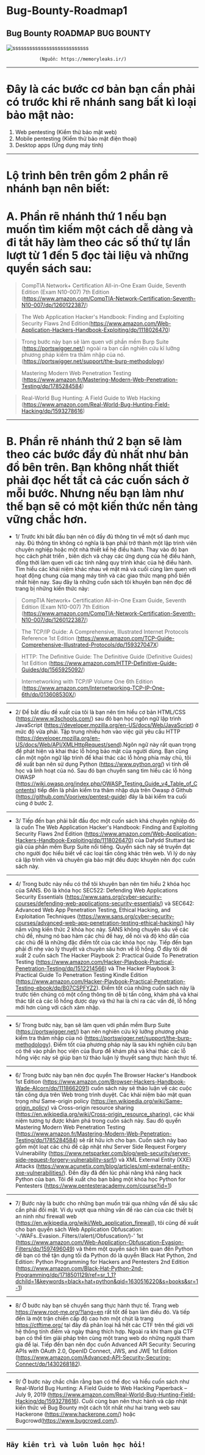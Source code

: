 # Bug-Bounty-Roadmap1
Bug Bounty
**ROADMAP BUG BOUNTY**
 ------------------------------------------------------------------------------------------------------------------------------------------------------------------
![sssssssssssssssssssssssssss](https://user-images.githubusercontent.com/32906206/131717653-c7eaf19d-6c59-4a38-9538-dd976bf8b680.png)

				(Nguồn: https://memoryleaks.ir/)

 ------------------------------------------------------------------------------------------------------------------------------------------------------------------

Đây là các bước cơ bản bạn cần phải có trước khi rẽ nhánh sang bất kì loại bảo mật nào:
===============================================================================================
 1. Web pentesting (Kiểm thử bảo mật web)
 2. Mobile pentesting (Kiểm thử bảo mật điện thoại)
 3. Desktop apps (Ứng dụng máy tính)
 ------------------------------------------------------------------------------------------------------------------------------------------------------------------

Lộ trình bên trên gồm 2 phần rẽ nhánh bạn nên biết:
===============================================================================================

A.	Phần rẽ nhánh thứ 1 nếu bạn muốn tìm kiếm một cách dễ dàng và đi tắt hãy làm theo các số thứ tự lần lượt từ 1 đến 5 đọc tài liệu và những quyển sách sau:
===============================================================================================

> CompTIA Network+ Certification All-in-One Exam Guide, Seventh Edition (Exam N10-007) 7th Edition (https://www.amazon.com/CompTIA-Network-Certification-Seventh-N10-007/dp/1260122387/)

> The Web Application Hacker's Handbook: Finding and Exploiting Security Flaws 2nd Edition(https://www.amazon.com/Web-Application-Hackers-Handbook-Exploiting/dp/1118026470)

> Trong bước này bạn sẽ làm quen với phần mềm Burp Suite (https://portswigger.net/) ngoài ra bạn cần nghiên cứu kĩ lưỡng phương pháp kiểm tra thâm nhập của nó. (https://portswigger.net/support/the-burp-methodology)

> Mastering Modern Web Penetration Testing (https://www.amazon.fr/Mastering-Modern-Web-Penetration-Testing/dp/1785284584)

> Real-World Bug Hunting: A Field Guide to Web Hacking (https://www.amazon.com/Real-World-Bug-Hunting-Field-Hacking/dp/1593278616)

************************************************************************************************************************************************************
B.	Phần rẽ nhánh thứ 2 bạn sẽ làm theo các bước đầy đủ nhất như bản đồ bên trên. Bạn không nhất thiết phải đọc hết tất cả các cuốn sách ở mỗi bước. Nhưng nếu bạn làm như thế bạn sẽ có một kiến thức nền tảng vững chắc hơn.
===============================================================================================


-	1/ Trước khi bắt đầu bạn nên có đầy đủ thông tin về một số danh mục này. Đủ thông tin không có nghĩa là bạn phải trở thành một lập trình viên chuyên nghiệp hoặc một nhà thiết kế hệ điều hành. Thay vào đó bạn học cách phát triển , biên dịch và chạy các ứng dụng của hệ điều hành, đồng thời làm quen với các tính năng quy trình khác của hệ điều hành. Tìm hiểu các khái niệm khác nhau về mật mã và cuối cùng làm quen với hoạt động chung của mạng máy tính và các giao thức mạng phổ biến nhất hiện nay. Sau đây là những cuốn sách tôi khuyên bạn nên đọc để trang bị những kiến thức này:

> CompTIA Network+ Certification All-in-One Exam Guide, Seventh Edition (Exam N10-007) 7th Edition (https://www.amazon.com/CompTIA-Network-Certification-Seventh-N10-007/dp/1260122387/)

> The TCP/IP Guide: A Comprehensive, Illustrated Internet Protocols Reference 1st Edition (https://www.amazon.com/TCP-Guide-Comprehensive-Illustrated-Protocols/dp/159327047X)

> HTTP: The Definitive Guide: The Definitive Guide (Definitive Guides) 1st Edition (https://www.amazon.com/HTTP-Definitive-Guide-Guides/dp/1565925092/)

> Internetworking with TCP/IP Volume One 6th Edition (https://www.amazon.com/Internetworking-TCP-IP-One-6th/dp/013608530X/)

 ------------------------------------------------------------------------------------------------------------------------------------------------------------------

-	2/ Để bắt đầu đề xuất của tôi là bạn nên tìm hiểu cơ bản HTML/CSS (https://www.w3schools.com/)  sau đó bạn học ngôn ngữ lập trình JavaScript (https://developer.mozilla.org/en-US/docs/Web/JavaScript) ở mức độ vừa phải. Tập trung nhiều hơn vào việc gửi yêu cầu HTTP (https://developer.mozilla.org/en-US/docs/Web/API/XMLHttpRequest/send).Ngôn ngữ này rất quan trọng để phát hiện và khai thác lỗ hỏng bảo mật của người dùng. Bạn cũng cần một ngôn ngữ lập trình để khai thác các lỗ hỏng phía máy chủ, tôi đề xuất bạn nên sử dụng Python (https://www.python.org/) vì tính dễ học và linh hoạt của nó. Sau đó bạn chuyển sang tìm hiểu các lỗ hỏng OWASP (https://wiki.owasp.org/index.php/OWASP_Testing_Guide_v4_Table_of_Contents) tiếp đến là phần kiểm tra thâm nhập dựa trên Owasp ở Github (https://github.com/Voorivex/pentest-guide) đây là bài kiểm tra cuối cùng ở bước 2.
 ------------------------------------------------------------------------------------------------------------------------------------------------------------------

-	3/ Tiếp đến bạn phải bắt đầu đọc một cuốn sách khá chuyên nghiệp đó là cuốn The Web Application Hacker's Handbook: Finding and Exploiting Security Flaws 2nd Edition (https://www.amazon.com/Web-Application-Hackers-Handbook-Exploiting/dp/1118026470) của Dafydd Stuttard tác giả của phần mềm Burp Suite nổi tiếng. Quyển sách này sẽ truyền đạt cho người đọc hiểu biết về các loại tấn công khác trên web. Vì lý do này cả lập trình viên và chuyên gia bảo mật đều được khuyên nên đọc cuốn sách này.
 ------------------------------------------------------------------------------------------------------------------------------------------------------------------

-	4/ Trong bước này nếu có thể tôi khuyên bạn nên tìm hiểu 2 khóa học của SANS. Đó là khóa học SEC522: Defending Web Applications Security Essentials (https://www.sans.org/cyber-security-courses/defending-web-applications-security-essentials/) và SEC642: Advanced Web App Penetration Testing, Ethical Hacking, and Exploitation Techniques (https://www.sans.org/cyber-security-courses/advanced-web-app-penetration-testing-ethical-hacking/) hãy nắm vững kiến thức 2 khóa học này. SANS không chuyên sâu về các chủ đề, nhưng nó bao hàm các chủ đề hay, dễ nói và độ khó dần của các chủ để là những đặc điểm tốt của các khóa học này. Tiếp đến bạn phải đi nhẹ vào lý thuyết và chuyên sâu hơn về lỗ hổng. Ở đây tôi đề xuất 2 cuốn sách The Hacker Playbook 2: Practical Guide To Penetration Testing (https://www.amazon.com/Hacker-Playbook-Practical-Penetration-Testing/dp/1512214566) và The Hacker Playbook 3: Practical Guide To Penetration Testing Kindle Edition (https://www.amazon.com/Hacker-Playbook-Practical-Penetration-Testing-ebook/dp/B07CSPFYZ2). Điểm tốt của những cuốn sách này là trước tiên chúng có một cổng thông tin dễ bị tấn công, khám phá và khai thác tất cả các lỗ hổng được dạy và thứ hai là chỉ ra các vấn đề, lỗ hổng mới hơn cùng với cách xâm nhập.
 ------------------------------------------------------------------------------------------------------------------------------------------------------------------


-	5/ Trong bước này, bạn sẽ làm quen với phần mềm Burp Suite (https://portswigger.net/) bạn nên nghiên cứu kỹ lưỡng phương pháp kiểm tra thâm nhập của nó (https://portswigger.net/support/the-burp-methodology). Điểm tốt của phương pháp này là sau khi nghiên cứu bạn có thể vào phần học viện của Burp để khám phá và khai thác các lỗ hổng việc này sẽ giúp bạn từ thảo luận lý thuyết sang thực hành thực tế.
 ------------------------------------------------------------------------------------------------------------------------------------------------------------------


-	6/ Trong bước này bạn nên đọc quyển The Browser Hacker's Handbook 1st Edition (https://www.amazon.com/Browser-Hackers-Handbook-Wade-Alcorn/dp/1118662091) cuốn sách này sẽ thảo luận về các cuộc tấn công dựa trên Web trong trình duyệt. Các khái niệm bảo mật quan trọng như Same-origin policy (https://en.wikipedia.org/wiki/Same-origin_policy) và Cross-origin resource sharing (https://en.wikipedia.org/wiki/Cross-origin_resource_sharing), các khái niệm tương tự được khám phá trong cuốn sách này. Sau đó quyển Mastering Modern Web Penetration Testing (https://www.amazon.fr/Mastering-Modern-Web-Penetration-Testing/dp/1785284584) sẽ rất hữu ích cho bạn. Cuốn sách này bao gồm một loạt các chủ đề cập nhật như Server Side Request Forgery Vulnerability (https://www.netsparker.com/blog/web-security/server-side-request-forgery-vulnerability-ssrf/) và XML External Entity (XXE) Attacks (https://www.acunetix.com/blog/articles/xml-external-entity-xxe-vulnerabilities/). Đến đây đã đến lúc phải nâng khả năng hack Python của bạn. Tôi đề xuất cho bạn bằng một khóa học Python for Pentesters (https://www.pentesteracademy.com/course?id=1) 
 ------------------------------------------------------------------------------------------------------------------------------------------------------------------

-	7/ Bước này là bước cho những bạn muốn trải qua những vấn đề sâu sắc cần phải đối mặt. Ví dụ vượt qua những vấn đề rào cản của các thiết bị an ninh như firewall web (https://en.wikipedia.org/wiki/Web_application_firewall), tôi cũng đề xuất cho bạn quyển sách Web Application Obfuscation: '-/WAFs..Evasion..Filters//alert(/Obfuscation/)-' 1st (https://www.amazon.com/Web-Application-Obfuscation-Evasion-Filters/dp/1597496049) và thêm một quyển sách liên quan đến Python để bạn có thể tận dụng tối đa Python đó là quyển Black Hat Python, 2nd Edition: Python Programming for Hackers and Pentesters 2nd Edition (https://www.amazon.com/Black-Hat-Python-2nd-Programming/dp/1718501129/ref=sr_1_1?dchild=1&keywords=black+hat+python&qid=1630516220&s=books&sr=1-1) 
 ------------------------------------------------------------------------------------------------------------------------------------------------------------------

-	8/ Ở bước này bạn sẽ chuyển sang thực hành thực tế. Trang web https://www.root-me.org/?lang=en rất tốt để bạn làm điều đó. Và tiếp đến là một trận chiến cấp độ cao hơn một chút là trang https://ctftime.org/ tại đây đã phân loại hầ hết các CTF trên thế giới với hệ thống tính điểm và ngày tháng thích hợp. Ngoài ra khi tham gia CTF bạn có thể tìm giải pháp trên cùng một trang web do những người tham gia để lại. Tiếp đến bạn nên đọc cuốn Advanced API Security: Securing APIs with OAuth 2.0, OpenID Connect, JWS, and JWE 1st Edition (https://www.amazon.com/Advanced-API-Security-Securing-Connect/dp/1430268182).
 ------------------------------------------------------------------------------------------------------------------------------------------------------------------

-	9/ Ở bước này chắc chắn rằng bạn có thể đọc và hiểu cuốn sách như Real-World Bug Hunting: A Field Guide to Web Hacking Paperback – July 9, 2019 (https://www.amazon.com/Real-World-Bug-Hunting-Field-Hacking/dp/1593278616). Cuối cùng bạn nên thực hành và cập nhật kiến thức về Bug Bounty một cách tốt nhất như hai trang web sau Hackerone (https://www.hackerone.com/) hoặc Bugcrowd(https://www.bugcrowd.com/).
 ------------------------------------------------------------------------------------------------------------------------------------------------------------------

`Hãy kiên trì và luôn luôn học hỏi! 
`
 ------------------------------------------------------------------------------------------------------------------------------------------------------------------
